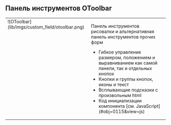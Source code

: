 ## Панель инструментов OToolbar
<table>
    <tr valign="top">
        <td>![OToolbar](lib/imgs/custom_field/otoolbar.png)</td>
        <td><p>Панель инструментов рисовалки и альтернативная панель инструментов прочих форм</p>
	        <ul>
	        <li>Гибкое управление размером, положением и выравниванием как самой панели, так и отдельных кнопок</li>
	        <li>Кнопки и группы кнопок, иконы и текст</li>
	        <li>Всплывающие подсказки с произвольным html</li>
	        <li>Код инициализации компонента [см. JavaScript](#obj=0115&view=js)</li>
	        </ul>
        </td>
    </tr>
</table>





